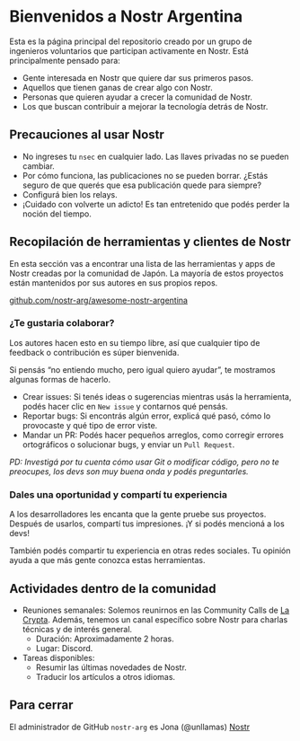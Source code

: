# Bienvenidos a Nostr Argentina

Esta es la página principal del repositorio creado por un grupo de ingenieros voluntarios que participan activamente en Nostr. Está principalmente pensado para:


- Gente interesada en Nostr que quiere dar sus primeros pasos.
- Aquellos que tienen ganas de crear algo con Nostr.
- Personas que quieren ayudar a crecer la comunidad de Nostr.
- Los que buscan contribuir a mejorar la tecnología detrás de Nostr.


## Precauciones al usar Nostr

- No ingreses tu `nsec` en cualquier lado. Las llaves privadas no se pueden cambiar.
- Por cómo funciona, las publicaciones no se pueden borrar. ¿Estás seguro de que querés que esa publicación quede para siempre?
- Configurá bien los relays.
- ¡Cuidado con volverte un adicto! Es tan entretenido que podés perder la noción del tiempo.

## Recopilación de herramientas y clientes de Nostr

En esta sección vas a encontrar una lista de las herramientas y apps de Nostr creadas por la comunidad de Japón.
La mayoría de estos proyectos están mantenidos por sus autores en sus propios repos.

[github.com/nostr-arg/awesome-nostr-argentina](https://github.com/nostr-arg/awesome-nostr-argentina)

### ¿Te gustaria colaborar?

Los autores hacen esto en su tiempo libre, así que cualquier tipo de feedback o contribución es súper bienvenida.

Si pensás “no entiendo mucho, pero igual quiero ayudar”, te mostramos algunas formas de hacerlo.

- Crear issues: Si tenés ideas o sugerencias mientras usás la herramienta, podés hacer clic en `New issue` y contarnos qué pensás.
- Reportar bugs: Si encontrás algún error, explicá qué pasó, cómo lo provocaste y qué tipo de error viste.
- Mandar un PR: Podés hacer pequeños arreglos, como corregir errores ortográficos o solucionar bugs, y enviar un `Pull Request`.

*PD: Investigá por tu cuenta cómo usar Git o modificar código, pero no te preocupes, los devs son muy buena onda y podés preguntarles.*

### Dales una oportunidad y compartí tu experiencia

A los desarrolladores les encanta que la gente pruebe sus proyectos. Después de usarlos, compartí tus impresiones. ¡Y si podés mencioná a los devs!

También podés compartir tu experiencia en otras redes sociales. Tu opinión ayuda a que más gente conozca estas herramientas.

## Actividades dentro de la comunidad

- Reuniones semanales: Solemos reunirnos en las Community Calls de [La Crypta](https://lacrypta.ar/). Además, tenemos un canal específico sobre Nostr para charlas técnicas y de interés general.
  - Duración: Aproximadamente 2 horas.
  - Lugar: Discord.
- Tareas disponibles:
  - Resumir las últimas novedades de Nostr.
  - Traducir los artículos a otros idiomas.

## Para cerrar
El administrador de GitHub `nostr-arg` es Jona (@unllamas) [Nostr](https://zapcito.app/p/npub1em3g0wcfjz5we0gaaelw07fcyqys3fwg42qykw774mvgala424rsl26ytm)
